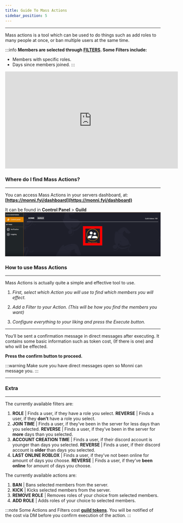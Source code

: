 ```yaml
---
title: Guide To Mass Actions
sidebar_position: 5
---
```

---
Mass actions is a tool which can be used to do things such as add roles to many people at once, or ban multiple users at the same time.

:::info
**Members are selected through [FILTERS](https://docs.monni.fyi/modules/control-panel/actions-and-filters). Some Filters include:**  
- Members with specific roles.  
- Days since members joined.
:::

<iframe width="560" height="315" src="https://www.youtube.com/embed/L9Gy4tA1PJM?si=goZhBvMPTXK7TH1t" title="YouTube video player" frameborder="0" allow="accelerometer; autoplay; clipboard-write; encrypted-media; gyroscope; picture-in-picture; web-share" referrerpolicy="strict-origin-when-cross-origin" allowfullscreen></iframe>

### Where do I find Mass Actions?
---
You can access Mass Actions in your servers dashboard, at: **[https://monni.fyi/dashboard](https://monni.fyi/dashboard)**

It can be found in **Control Panel** > **Guild**
![mass-actions-guide.png](guide-assets/mass-actions-guide.png)

### How to use Mass Actions
---
Mass Actions is actually quite a simple and effective tool to use.

1. _First, select which Action you will use to find which members you will effect._

2. _Add a Filter to your Action. (This will be how you find the members you want)_

3. _Configure everything to your liking and press the Execute button._
***
You’ll be sent a confirmation message in direct messages after executing. It contains some basic information such as token cost, (If there is one) and who will be effected.

**Press the confirm button to proceed.**

:::warning
Make sure you have direct messages open so Monni can message you.
:::
***
### Extra
---
The currently available filters are:

1. **ROLE** | Finds a user, if they have a role you select. 
**REVERSE** | Finds a user, if they **don’t** have a role you select.
2. **JOIN TIME** | Finds a user, if they’ve been in the server for less days than you selected. 
**REVERSE** | Finds a user, if they’ve been in the server for **more** days than you selected.
3. **ACCOUNT CREATION TIME** | Finds a user, if their discord account is younger than days you selected. 
**REVERSE** | Finds a user, if their discord account is **older** than days you selected.
4. **LAST ONLINE ROBLOX** | Finds a user, if they’ve not been online for amount of days you choose. 
**REVERSE** | Finds a user, if they’ve **been online** for amount of days you choose.

The currently available actions are:

1. **BAN** | Bans selected members from the server.
2. **KICK** | Kicks selected members from the server.
3. **REMOVE ROLE** | Removes roles of your choice from selected members.
4. **ADD ROLE** | Adds roles of your choice to selected members.

:::note
Some Actions and Filters cost [**guild tokens**](https://docs.monni.fyi/FAQ/guild-tokens). You will be notified of the cost via DM before you confirm execution of the action.
:::